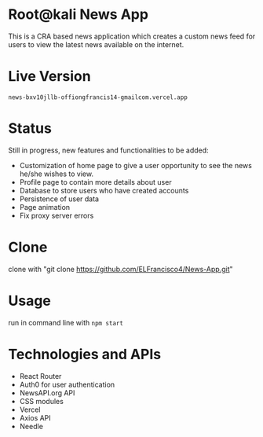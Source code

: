 # Root@kali News App

This is a CRA based news application which creates a custom news feed for users to view the latest news available on the internet.

# Live Version
`news-bxv10jllb-offiongfrancis14-gmailcom.vercel.app`

# Status
Still in progress, new features and functionalities to be added:

- Customization of home page to give a user opportunity to see the news he/she wishes to view.
- Profile page to contain more details about user
- Database to store users who have created accounts 
- Persistence of user data
- Page animation 
- Fix proxy server errors

# Clone
clone with "git clone https://github.com/ELFrancisco4/News-App.git"
  
# Usage
run in command line with
  `npm start`
  
  
 # Technologies and APIs
  - React Router
  - Auth0 for user authentication
  - NewsAPI.org API
  - CSS modules
  - Vercel
  - Axios API
  - Needle

